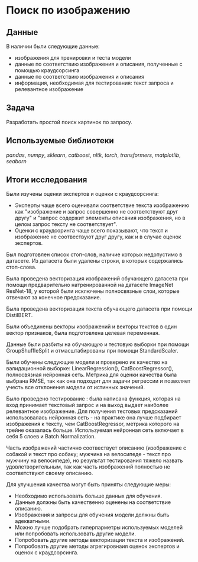 # Поиск по изображению


## Данные

В наличии были следующие данные: 
- изображения для тренировки и теста модели
- данные по соответствию изображения и описания, полученные с помощью краудсорсинга
- данные по соответствию изображения и описания
- информация, необходимая для тестирования: текст запроса и релевантное изображение

## Задача

Разработать простой поиск картинок по запросу.

## Используемые библиотеки
*pandas*, *numpy*, *sklearn*, *catboost*, *nltk*, *torch*, *transformers*,  *matplotlib*, *seaborn*

## Итоги исследования

Были изучены оценки экспертов и оценки с краудсорсинга:
- Эксперты чаще всего оценивали соответствие текста изображению как "изображение и запрос совершенно не соответствуют друг другу" и "запрос содержит элементы описания изображения, но в целом запрос тексту не соответствует".
- Оценки с краудсоринга чаще всего показывают, что текст и изображение не соотвествуют друг другу, как и в случае оценок экспертов.

Был подготовлен список стоп-слов, наличие которых недопустимо в датасете. Из датасета были удалены строки, в которых содержались стоп-слова.

Была проведена векторизация изображений обучающего датасета при помощи
предварительно натренированной на датасете ImageNet ResNet-18, у которой были исключены полносвязные слои, которые отвечают за конечное предсказание.

Была проведена векторизация текста обучающего датасета при помощи DistilBERT.

Были объединены векторы изображений и векторы текстов в один вектор признаков, была подготовлена целевая переменная.

Данные были разбиты на обучающую и тестовую выборки при помощи GroupShuffleSplit и отмасштабированы при помощи StandardScaler.

Были обучены следующие модели и проверено ик качество на валидационной выборке: LinearRegression(), CatBoostRegressor(), полносвязная нейронная сеть. Метрика для оценки качества была выбрана RMSE, так как она подходит для задачи регрессии и позволяет учесть все отклонения модели от истинных значений.

Было проведено тестирование : была написана функция, которая на вход принимает текстовый запрос и на выход выдает наиболее релевантное изображение. Для получения тестовых предсказаний использовалась нейронная сеть - на практике она лучше подбирает изображения к тексту, чем CatBoostRegressor, метрика которого на трейне оказалась больше. Используемая нейронная сеть включает в себя 5 слоев и Batch Normalization.

Часть изображений частично соотвествует описанию (изображение с собакой и текст про собаку; мужчина на велосипеде - текст про мужчину на велосипеде), но результат тестирования тяжело назвать удовлетворительным, так как часть изображений полностью не соответствуют своему описанию.

Для улучшения качества могут быть приняты следующие меры:
- Необходимо использовать больше данных для обучения.
- Данные должны быть качественно оценены на соответствие описанию.
- Изображения и запросы для обучения модели должны быть адекватными.
- Можно лучше подобрать гиперпарметры используемых моделей или попробовать использовать другие модели.
- Попробовать другие методы векторизации текста и изображений.
- Попробовать другие методы агрегировнаия оценок экспертов и оценок с краудсорсинга.